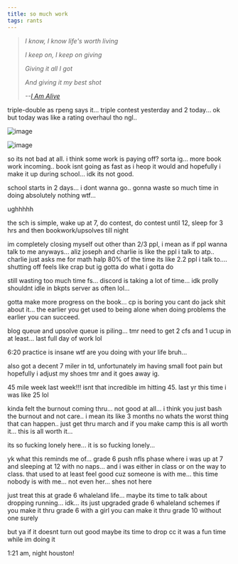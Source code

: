 ```yaml
---
title: so much work
tags: rants
---
```


> *I know, I know life's worth living*
>
> *I keep on, I keep on giving*
>
> *Giving it all I got*
>
> *And giving it my best shot*
>
> *--<cite>[I Am Alive](https://open.spotify.com/track/39melwruRvH4SMSWoISRfh?si=005d5f5eca71405c)</cite>*


triple-double as rpeng says it... triple contest yesterday and 2 today... ok but today was like a rating overhaul tho ngl.. 

![image](https://github.com/user-attachments/assets/ffc7d17c-b763-4e8d-879d-b85a4856ad7b)

![image](https://github.com/user-attachments/assets/98a6236f-f604-4a96-b73f-2a349b44f3c6)

so its not bad at all. i think some work is paying off? sorta ig... more book work incoming.. book isnt going as fast as i heop it would and hopefully i make it up during school... idk its not good.

school starts in 2 days... i dont wanna go.. gonna waste so much time in doing absolutely nothing wtf...

ughhhhh

the sch is simple, wake up at 7, do contest, do contest until 12, sleep for 3 hrs and then bookwork/upsolves till night

im completely closing myself out other than 2/3 ppl, i mean as if ppl wanna talk to me anyways... aliz joseph and charlie is like the ppl i talk to atp.. charlie just asks me for math halp 80% of the time its like 2.2 ppl i talk to.... shutting off feels like crap but ig gotta do what i gotta do

still wasting too much time fs... discord is taking a lot of time... idk prolly shouldnt idle in bkpts server as often lol... 

gotta make more progress on the book... cp is boring you cant do jack shit about it... the earlier you get used to being alone when doing problems the earlier you can succeed.

blog queue and upsolve queue is piling... tmr need to get 2 cfs and 1 ucup in at least... last full day of work lol

6:20 practice is insane wtf are you doing with your life bruh... 

also got a decent 7 miler in td, unfortunately im having small foot pain but hopefully i adjust my shoes tmr and it goes away ig.

45 mile week last week!!! isnt that incredible im hitting 45. last yr this time i was like 25 lol

kinda felt the burnout coming thru... not good at all... i think you just bash the burnout and not care.. i mean its like 3 months no whats the worst thing that can happen.. just get thru march and if you make camp this is all worth it... this is all worth it...

its so fucking lonely here... it is so fucking lonely...

yk what this reminds me of... grade 6 push nfls phase where i was up at 7 and sleeping at 12 with no naps... and i was either in class or on the way to class. that used to at least feel good cuz someone is with me... this time nobody is with me... not even her... shes not here

just treat this at grade 6 whaleland life... maybe its time to talk about dropping running... idk... its just upgraded grade 6 whaleland schemes if you make it thru grade 6 with a girl you can make it thru grade 10 without one surely

but ya if it doesnt turn out good maybe its time to drop cc it was a fun time while im doing it

1:21 am, night houston!

